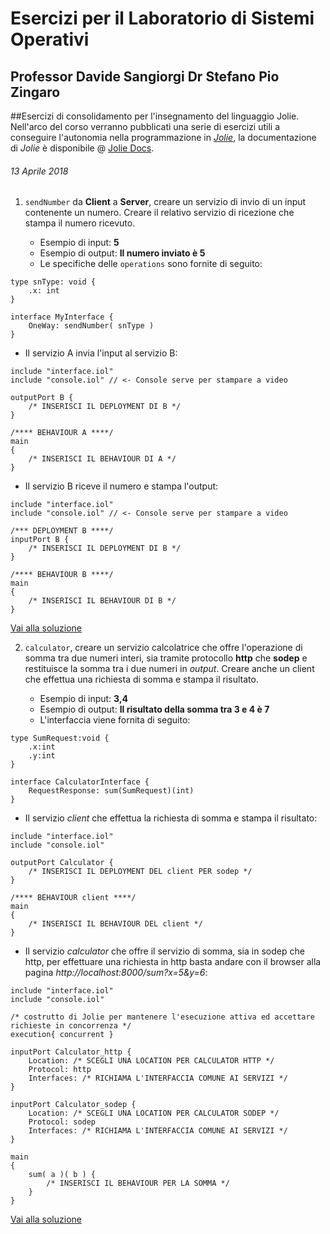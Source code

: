 # Esercizi per il Laboratorio di Sistemi Operativi
Professor Davide Sangiorgi
Dr Stefano Pio Zingaro
------------------------------------------------------------------

##Esercizi di consolidamento per l'insegnamento del linguaggio Jolie.
Nell'arco del corso verranno pubblicati una serie di esercizi utili a conseguire l'autonomia nella programmazione in *[Jolie](http://jolie-lang.org)*, la documentazione di *Jolie* è disponibile @ [Jolie Docs](https://docs.jolie-lang.org/).

###### 13 Aprile 2018
1) `sendNumber` da **Client** a **Server**, creare un servizio di invio di un input contenente un numero. Creare il relativo servizio di ricezione che stampa il numero ricevuto.

   - Esempio di input: **5**
   - Esempio di output: **Il numero inviato è 5**
   - Le specifiche delle `operations` sono fornite di seguito:

```jolie
type snType: void {
    .x: int
}

interface MyInterface {
    OneWay: sendNumber( snType )
}
```

   -  Il servizio A invia l'input al servizio B:

```jolie
include "interface.iol"
include "console.iol" // <- Console serve per stampare a video

outputPort B {
    /* INSERISCI IL DEPLOYMENT DI B */
}

/**** BEHAVIOUR A ****/
main
{
    /* INSERISCI IL BEHAVIOUR DI A */
}
```

   - Il servizio B riceve il numero e stampa l'output:
 
```jolie
include "interface.iol"
include "console.iol" // <- Console serve per stampare a video

/*** DEPLOYMENT B ****/
inputPort B {
    /* INSERISCI IL DEPLOYMENT DI B */
}

/**** BEHAVIOUR B ****/
main
{
    /* INSERISCI IL BEHAVIOUR DI B */
}
```

[Vai alla soluzione](002_examples/client_server)

2) `calculator`, creare un servizio calcolatrice che offre l'operazione di somma tra due numeri interi, sia tramite protocollo **http** che **sodep** e restituisce la somma tra i due numeri in *output*. Creare anche un client che effettua una richiesta di somma e stampa il risultato. 

   - Esempio di input: **3,4** 
   - Esempio di output: **Il risultato della somma tra 3 e 4 è 7**
   - L'interfaccia viene fornita di seguito:

```jolie
type SumRequest:void {
    .x:int
    .y:int
}

interface CalculatorInterface {
    RequestResponse: sum(SumRequest)(int)
}
```

   - Il servizio *client* che effettua la richiesta di somma e stampa il risultato:

```jolie
include "interface.iol"
include "console.iol"

outputPort Calculator {
    /* INSERISCI IL DEPLOYMENT DEL client PER sodep */
}

/**** BEHAVIOUR client ****/
main
{
    /* INSERISCI IL BEHAVIOUR DEL client */
}
```

   - Il servizio *calculator* che offre il servizio di somma, sia in sodep che http, per effettuare una richiesta in http basta andare con il browser alla pagina *http://localhost:8000/sum?x=5&y=6*:

```jolie
include "interface.iol"
include "console.iol"

/* costrutto di Jolie per mantenere l'esecuzione attiva ed accettare richieste in concorrenza */
execution{ concurrent } 

inputPort Calculator_http {
    Location: /* SCEGLI UNA LOCATION PER CALCULATOR HTTP */
    Protocol: http
    Interfaces: /* RICHIAMA L'INTERFACCIA COMUNE AI SERVIZI */
}

inputPort Calculator_sodep {
    Location: /* SCEGLI UNA LOCATION PER CALCULATOR SODEP */
    Protocol: sodep
    Interfaces: /* RICHIAMA L'INTERFACCIA COMUNE AI SERVIZI */
}

main
{
    sum( a )( b ) {
        /* INSERISCI IL BEHAVIOUR PER LA SOMMA */
    }
}
```
[Vai alla soluzione](002_examples/calculator)
